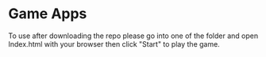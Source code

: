 # Game Apps 
To use after downloading the repo please go into one of the folder and open Index.html with your browser then click "Start" to play the game.

